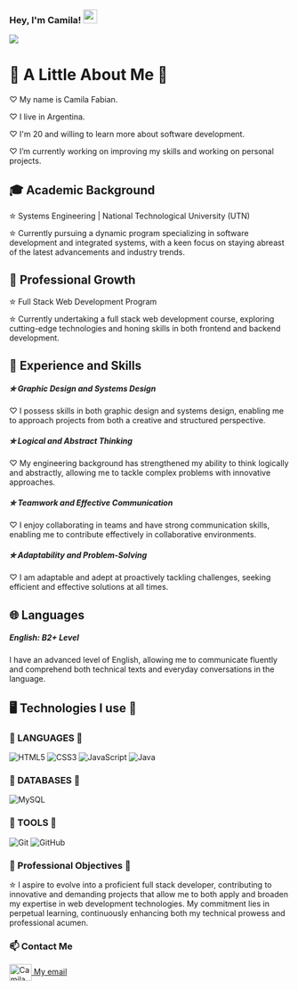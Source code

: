 ### Hey, I'm Camila! <img src="https://media.giphy.com/media/hvRJCLFzcasrR4ia7z/giphy.gif" width="25px">
<p align="left">
 <img src="https://readme-typing-svg.herokuapp.com/?lines=Welcome+to+my+GitHub+Profile!&center=true&width=360&height=30">
</p>

<h1>🌟 A Little About Me 🌷</h1>
<p>♡︎ My name is Camila Fabian.</p>
<p>♡︎ I live in Argentina.</p>
<p>♡︎ I'm 20 and willing to learn more about software development.</p>
<p>♡︎ I’m currently working on improving my skills and working on personal projects.</p>

<h2>🎓 Academic Background</h2>
<p>✮ Systems Engineering | National Technological University (UTN)</p>
<p>✮ Currently pursuing a dynamic program specializing in software development and integrated systems, with a keen focus on staying abreast of the latest advancements and industry trends.</p>

<h2>🌱 Professional Growth</h2>
<p>✮ Full Stack Web Development Program</p>
<p>✮ Currently undertaking a full stack web development course, exploring cutting-edge technologies and honing skills in both frontend and backend development.</p>

<h2>💼 Experience and Skills</h2>
<h5>✮ Graphic Design and Systems Design</h5>
<p>♡︎ I possess skills in both graphic design and systems design, enabling me to approach projects from both a creative and structured perspective.</p>
<h5>✮ Logical and Abstract Thinking</h5>
<p>♡︎ My engineering background has strengthened my ability to think logically and abstractly, allowing me to tackle complex problems with innovative approaches.</p>
<h5>✮ Teamwork and Effective Communication</h5>
<p>♡︎ I enjoy collaborating in teams and have strong communication skills, enabling me to contribute effectively in collaborative environments.</p>
<h5>✮ Adaptability and Problem-Solving</h5>
<p>♡︎ I am adaptable and adept at proactively tackling challenges, seeking efficient and effective solutions at all times.</p>

<h2>🌐 Languages</h2>
<h5>English: B2+ Level</h5>
<p>I have an advanced level of English, allowing me to communicate fluently and comprehend both technical texts and everyday conversations in the language.</p>

<h2>🖥️ Technologies I use 🌸</h2> 
<h3>🌷 LANGUAGES 🌷</h3>
<p>
  <img src="https://img.shields.io/badge/html5-%23E34F26.svg?style=for-the-badge&logo=html5&logoColor=white" alt="HTML5">
  <img src="https://img.shields.io/badge/css3-%231572B6.svg?style=for-the-badge&logo=css3&logoColor=white" alt="CSS3">
  <img src="https://img.shields.io/badge/javascript-%23323330.svg?style=for-the-badge&logo=javascript&logoColor=%23F7DF1E" alt="JavaScript">
  <img src="https://img.shields.io/badge/java-%23ED8B00.svg?style=for-the-badge&logo=openjdk&logoColor=white" alt="Java">
</p>

<h3>🌷 DATABASES 🌷</h3>
<p>
  <img src="https://img.shields.io/badge/mysql-4479A1.svg?style=for-the-badge&logo=mysql&logoColor=white" alt="MySQL">
</p>

<h3>🌷 TOOLS 🌷</h3>
<p>
  <img src="https://img.shields.io/badge/git-%23F05033.svg?style=for-the-badge&logo=git&logoColor=white" alt="Git">
  <img src="https://img.shields.io/badge/github-%23121011.svg?style=for-the-badge&logo=github&logoColor=white" alt="GitHub">
</p>

### 🎯 Professional Objectives 🌺
✮ I aspire to evolve into a proficient full stack developer, contributing to innovative and demanding projects that allow me to both apply and broaden my expertise in web development technologies. My commitment lies in perpetual learning, continuously enhancing both my technical prowess and professional acumen.

<h3 align="left">📫 Contact Me</h3>
<p>
  <a href="https://www.linkedin.com/in/camila-fabian-bab59830b/?trk=opento_sprofile_details" target="_blank">
    <img align="center" src="https://raw.githubusercontent.com/rahuldkjain/github-profile-readme-generator/master/src/images/icons/Social/linked-in-alt.svg" alt="Camila Fabian" height="30" width="40" />
  </a>
  <a href="mailto:cami2004fabian@gmail.com">My email
  </a>
</p>
